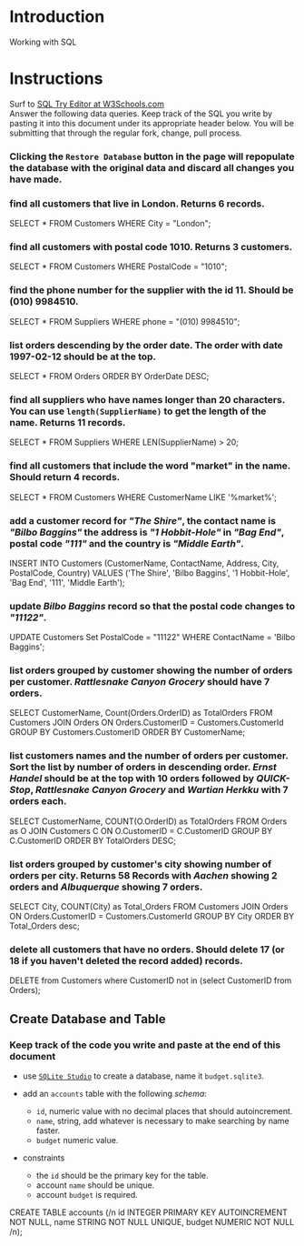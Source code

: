 # Introduction

Working with SQL

# Instructions

Surf to [SQL Try Editor at W3Schools.com](https://www.w3schools.com/Sql/tryit.asp?filename=trysql_select_top)  
Answer the following data queries. Keep track of the SQL you write by pasting it into this document under its appropriate header below. You will be submitting that through the regular fork, change, pull process.

### **Clicking the `Restore Database` button in the page will repopulate the database with the original data and discard all changes you have made**.

### find all customers that live in London. Returns 6 records.
SELECT * FROM Customers
WHERE City = "London";

### find all customers with postal code 1010. Returns 3 customers.
SELECT * FROM Customers
WHERE PostalCode = "1010";

### find the phone number for the supplier with the id 11. Should be (010) 9984510.
SELECT * FROM Suppliers
WHERE phone = "(010) 9984510";

### list orders descending by the order date. The order with date 1997-02-12 should be at the top.
SELECT * FROM Orders
ORDER BY OrderDate DESC;

### find all suppliers who have names longer than 20 characters. You can use `length(SupplierName)` to get the length of the name. Returns 11 records.
SELECT * FROM Suppliers
WHERE LEN(SupplierName) > 20;

### find all customers that include the word "market" in the name. Should return 4 records.
SELECT * FROM Customers
WHERE CustomerName LIKE '%market%';

### add a customer record for _"The Shire"_, the contact name is _"Bilbo Baggins"_ the address is _"1 Hobbit-Hole"_ in _"Bag End"_, postal code _"111"_ and the country is _"Middle Earth"_.
INSERT INTO Customers (CustomerName, ContactName, Address, City, PostalCode, Country)
VALUES ('The Shire', 'Bilbo Baggins', '1 Hobbit-Hole', 'Bag End', '111', 'Middle Earth');

### update _Bilbo Baggins_ record so that the postal code changes to _"11122"_.
UPDATE Customers
Set PostalCode = "11122"
WHERE ContactName = 'Bilbo Baggins';

### list orders grouped by customer showing the number of orders per customer. _Rattlesnake Canyon Grocery_ should have 7 orders.
SELECT CustomerName, Count(Orders.OrderID) as TotalOrders
FROM Customers 
JOIN Orders ON Orders.CustomerID = Customers.CustomerId 
GROUP BY Customers.CustomerID
ORDER BY CustomerName;

### list customers names and the number of orders per customer. Sort the list by number of orders in descending order. _Ernst Handel_ should be at the top with 10 orders followed by _QUICK-Stop_, _Rattlesnake Canyon Grocery_ and _Wartian Herkku_ with 7 orders each.
SELECT CustomerName, COUNT(O.OrderID) as TotalOrders
FROM Orders as O
JOIN Customers C ON O.CustomerID = C.CustomerID
GROUP BY C.CustomerID
ORDER BY TotalOrders DESC;

### list orders grouped by customer's city showing number of orders per city. Returns 58 Records with _Aachen_ showing 2 orders and _Albuquerque_ showing 7 orders.
SELECT City, COUNT(City) as Total_Orders 
FROM Customers 
JOIN Orders ON Orders.CustomerID = Customers.CustomerId 
GROUP BY City ORDER BY Total_Orders desc;


### delete all customers that have no orders. Should delete 17 (or 18 if you haven't deleted the record added) records.
DELETE from Customers where CustomerID not in (select CustomerID from Orders);

## Create Database and Table

### Keep track of the code you write and paste at the end of this document

- use [`SQLite Studio`](https://sqlitestudio.pl/index.rvt) to create a database, name it `budget.sqlite3`.
- add an `accounts` table with the following _schema_:

  - `id`, numeric value with no decimal places that should autoincrement.
  - `name`, string, add whatever is necessary to make searching by name faster.
  - `budget` numeric value.

- constraints
  - the `id` should be the primary key for the table.
  - account `name` should be unique.
  - account `budget` is required.


CREATE TABLE accounts (/n
id INTEGER PRIMARY KEY AUTOINCREMENT NOT NULL, name STRING NOT NULL UNIQUE, budget NUMERIC NOT NULL 
/n);
